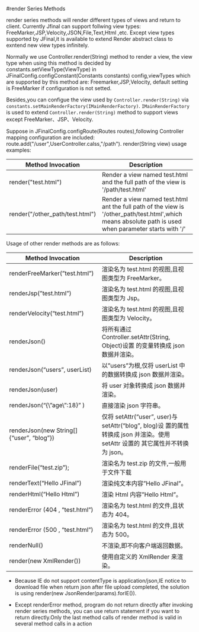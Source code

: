 #render Series Methods

render series methods will render different types of views and return to client. Currently Jfinal can support follwing view types: FreeMarker,JSP,Velocity,JSON,File,Text,Html ,etc. Except view types supported by JFinal,it is  available to extend Render abstract class to exntend  new view types infinitely.

 Normally we use Controller.render(String) method to render a view, the view type when using this method is decided by constants.setViewType(ViewType) in JFinalConfig.configConstant(Constants constants) config,viewTypes which are supported by this method are: Freemarker,JSP,Velocity, default setting is FreeMarker if
configuration is not setted.

Besides,you can configue the view used by `Controller.render(String)` via `constants.setMainRenderFactory(IMainRenderFactory)`. `IMainRenderFactory` is used to extend `Controller.render(String)` method to support views except FreeMarker、JSP、Velocity.




Suppose in JFinalConfig.configRoute(Routes routes),following Controller mapping configuration are included:
route.add("/user",UserController.calss,"/path").
render(String view) usage examples:

|Method Invocation   |Description   |
|----------|-------|
|render("test.html")| Render a view named test.html and the full path of the view is '/path/test.html'|
|render("/other_path/test.html") |Render a view named test.html ant the full path of the view is '/other_path/test.html',which means absolute path is used when parameter starts with '/'|

Usage of other render methods are as follows:

|Method Invocation   |Description |
|---|---|
|renderFreeMarker(”test.html”) |渲染名为 test.html 的视图,且视图类型为 FreeMarker。  |
|renderJsp(”test.html”)|渲染名为 test.html 的视图,且视图类型为 Jsp。  |
|renderVelocity(“test.html”)|渲染名为 test.html 的视图,且视图类型为 Velocity。|
|renderJson()|将所有通过 Controller.setAttr(String, Object)设置 的变量转换成 json 数据并渲染。|
|renderJson(“users”, userList)|以”users”为根,仅将 userList 中的数据转换成 json 数据并渲染。|
|renderJson(user)|将 user 对象转换成 json 数据并渲染。|
|renderJson(“{\”age\”:18}” )|直接渲染 json 字符串。|
|renderJson(new String[]{“user”, “blog”})|仅将 setAttr(“user”, user)与 setAttr(“blog”, blog)设 置的属性转换成 json 并渲染。使用 setAttr 设置的 其它属性并不转换为 json。|
|renderFile(“test.zip”);|渲染名为 test.zip 的文件,一般用于文件下载|
|renderText(“Hello JFinal”)|渲染纯文本内容”Hello JFinal”。|
|renderHtml(“Hello Html”)|渲染 Html 内容”Hello Html”。|
|renderError (404 , “test.html”)|渲染名为 test.html 的文件,且状态为 404。|
|renderError (500 , “test.html”)|渲染名为 test.html 的文件,且状态为 500。|
|renderNull()|不渲染,即不向客户端返回数据。|
|render(new XmlRender())|使用自定义的 XmlRender 来渲染。|


- Because IE do not support contentType is application/json,IE notice to download file when return json after file upload completed, the solution is using render(new JsonRender(params).forIE()).

- Except renderError method, program do not return directly after invoking render series methods, you can use return statement if you want to return directly.Only the last method calls of render method is
valid in several method calls in a action
